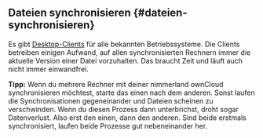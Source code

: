 ## Dateien synchronisieren {#dateien-synchronisieren}

Es gibt [Desktop-Clients](https://owncloud.org/install/#install-clients) für alle bekannten Betriebssysteme. Die Clients betreiben einigen Aufwand, auf allen synchronisierten Rechnern immer die aktuelle Version einer Datei vorzuhalten. Das braucht Zeit und läuft auch nicht immer einwandfrei.

**Tipp:** Wenn du mehrere Rechner mit deiner nimmerland ownCloud synchronisieren möchtest, starte das einen nach dem anderen. Sonst laufen die Synchronisationen gegeneinander und Dateien scheinen zu verschwinden. Wenn du diesen Prozess dann unterbrichst, droht sogar Datenverlust. Also erst den einen, dann den anderen. Sind beide erstmals synchronisiert, laufen beide Prozesse gut nebeneinander her.